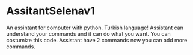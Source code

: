 # AssitantSelenav1

An assintant for computer with python.
Turkish language!
Assistant can understand your commands and it can do what you want.
You can costumize this code.
Assistant have 2 commands now you can add more commands.